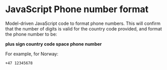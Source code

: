 # JavaScript Phone number format
Model-driven JavaScript code to format phone numbers.
This will confirm that the number of digits is valid for the country code provided, and format the phone number to be: 

**plus sign country code space phone number**

For example, for Norway:

```
+47 12345678
```
